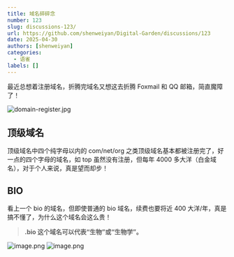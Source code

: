 ```yaml
---
title: 域名碎碎念
number: 123
slug: discussions-123/
url: https://github.com/shenweiyan/Digital-Garden/discussions/123
date: 2025-04-30
authors: [shenweiyan]
categories: 
  - 语雀
labels: []
---
```


最近总想着注册域名，折腾完域名又想这去折腾 Foxmail 和 QQ 邮箱，简直魔障了！

<!-- more -->

![domain-register.jpg](https://shub.weiyan.tech/yuque/elog-notebook-img/Fs3nERCsQx7eP1CprAhM4vgRg2qB.jpeg)

## 顶级域名

顶级域名中四个纯字母以内的 com/net/org 之类顶级域名基本都被注册完了，好一点的四个字母的域名，如 top 虽然没有注册，但每年 4000 多大洋（白金域名），对于个人来说，真是望而却步！

## BIO

看上一个 bio 的域名，但即使普通的 bio 域名，续费也要将近 400 大洋/年，真是搞不懂了，为什么这个域名会这么贵！

> **.bio 这个域名可以代表“生物”或“生物学”。**

![image.png](https://shub.weiyan.tech/yuque/elog-notebook-img/Fu3V2lHxytHoOTMBy_3Mc7avm1vz.png)
![image.png](https://shub.weiyan.tech/yuque/elog-notebook-img/Fp_hVUG12CGWEBKRQfks-n3mY__-.png)

<script src="https://giscus.app/client.js"
	data-repo="shenweiyan/Digital-Garden"
	data-repo-id="R_kgDOKgxWlg"
	data-mapping="number"
	data-term="123"
	data-reactions-enabled="1"
	data-emit-metadata="0"
	data-input-position="bottom"
	data-theme="light"
	data-lang="zh-CN"
	crossorigin="anonymous"
	async>
</script>
